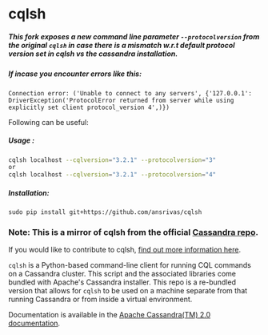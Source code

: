 # cqlsh

##### This fork exposes a new command line parameter `--protocolversion` from the original `cqlsh` in case there is a mismatch w.r.t default protocol version set in cqlsh vs the cassandra installation.

##### If incase you encounter errors like this:
  ```
  Connection error: ('Unable to connect to any servers', {'127.0.0.1': DriverException('ProtocolError returned from server while using explicitly set client protocol_version 4',)})
  ``` 
  
Following can be useful:

##### Usage :
```bash
cqlsh localhost --cqlversion="3.2.1" --protocolversion="3"
or
cqlsh localhost --cqlversion="3.2.1" --protocolversion="4"
```

##### Installation:
  ```
  sudo pip install git+https://github.com/ansrivas/cqlsh
  ```
  
### Note: This is a mirror of cqlsh from the official [Cassandra repo](http://git-wip-us.apache.org/repos/asf/cassandra.git).

If you would like to contribute to cqlsh, [find out more information here](http://wiki.apache.org/cassandra/HowToContribute).

`cqlsh` is a Python-based command-line client for running CQL commands on a Cassandra cluster.  This script and the associated libraries come bundled with Apache's Cassandra installer.  This repo is a re-bundled version that allows for `cqlsh` to be used on a machine separate from that running Cassandra or from inside a virtual environment.

Documentation is available in the [Apache Cassandra(TM) 2.0 documentation](http://www.datastax.com/documentation/cassandra/2.0/webhelp/index.html#cassandra/gettingStartedCassandraIntro.html).

